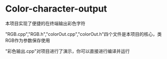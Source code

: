 # Color-character-output
本项目实现了便捷的在终端输出彩色字符

"RGB.cpp","RGB.h","colorOut.cpp","colorOut.h"四个文件是本项目的核心，类RGB作为参数保存使用

"彩色输出.cpp"对项目进行了演示，你可以直接进行编译并运行

